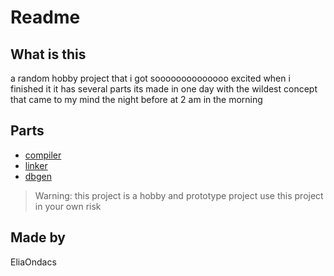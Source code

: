 
# Readme

## What is this

a random hobby project that i got soooooooooooooo excited when i finished it
it has several parts
its made in one day with the wildest concept that came to my mind the night before at 2 am in the morning

## Parts

- [compiler](compiler/main.py)
- [linker](linker/main.py)
- [dbgen](dbgen/main.py)

>Warning:
> this project is a hobby and prototype project
> use this project in your own risk

## Made by

EliaOndacs
